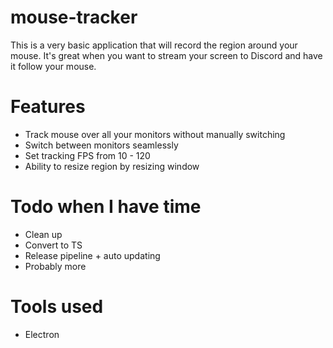 # mouse-tracker

This is a very basic application that will record the region around your mouse. 
It's great when you want to stream your screen to Discord and have it follow your mouse.

# Features
- Track mouse over all your monitors without manually switching
- Switch between monitors seamlessly
- Set tracking FPS from 10 - 120
- Ability to resize region by resizing window

# Todo when I have time
- Clean up
- Convert to TS
- Release pipeline + auto updating
- Probably more

# Tools used
- Electron